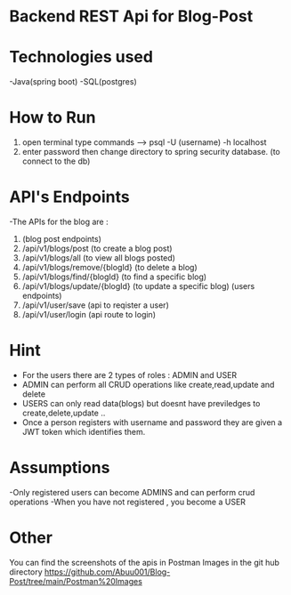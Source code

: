 # Backend REST Api for Blog-Post
# Technologies used
-Java(spring boot)
-SQL(postgres)

# How to Run
1. open terminal type commands --> psql -U (username) -h localhost 
2. enter password then change directory to spring security database. (to connect to the db)

# API's Endpoints

-The APIs for the blog are :
1.    (blog post endpoints)
2.  /api/v1/blogs/post (to create a blog post)
3.  /api/v1/blogs/all (to view all blogs posted)
4.  /api/v1/blogs/remove/{blogId}  (to delete a blog)
5.  /api/v1/blogs/find/{blogId}   (to find a specific blog)
6.  /api/v1/blogs/update/{blogId}  (to update a specific blog)
     (users endpoints)
7.  /api/v1/user/save (api to reqister a user)
8.  /api/v1/user/login (api route to login)


# Hint
- For the users there are 2 types of roles : ADMIN and USER
- ADMIN can perform all CRUD operations like create,read,update and delete
- USERS can only read data(blogs) but doesnt have previledges to create,delete,update ..
- Once a person registers with username and password they are given a JWT token which identifies them.

# Assumptions 
-Only registered users can become ADMINS and can perform crud operations
-When you have not registered , you become a USER

# Other
You can find the screenshots of the apis in Postman Images in the git hub directory https://github.com/Abuu001/Blog-Post/tree/main/Postman%20Images




 


